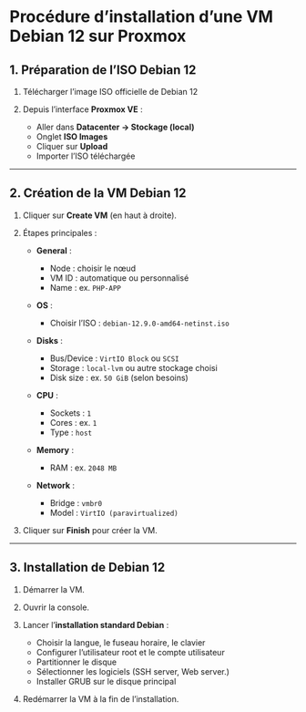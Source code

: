 # Procédure d’installation d’une VM Debian 12 sur Proxmox

## 1. Préparation de l’ISO Debian 12

1. Télécharger l’image ISO officielle de Debian 12

2. Depuis l’interface **Proxmox VE** :
   - Aller dans **Datacenter → Stockage (local)**  
   - Onglet **ISO Images**  
   - Cliquer sur **Upload**  
   - Importer l’ISO téléchargée  

---

## 2. Création de la VM Debian 12

1. Cliquer sur **Create VM** (en haut à droite).  
2. Étapes principales :
   - **General** :  
     - Node : choisir le nœud  
     - VM ID : automatique ou personnalisé  
     - Name : ex. `PHP-APP`  

   - **OS** :  
     - Choisir l’ISO : `debian-12.9.0-amd64-netinst.iso`   

   - **Disks** :  
     - Bus/Device : `VirtIO Block` ou `SCSI`  
     - Storage : `local-lvm` ou autre stockage choisi  
     - Disk size : ex. `50 GiB` (selon besoins)   

   - **CPU** :  
     - Sockets : `1`  
     - Cores : ex. `1`  
     - Type : `host`  

   - **Memory** :  
     - RAM : ex. `2048 MB` 

   - **Network** :  
     - Bridge : `vmbr0`  
     - Model : `VirtIO (paravirtualized)`  

3. Cliquer sur **Finish** pour créer la VM.  

---

## 3. Installation de Debian 12

1. Démarrer la VM.  
2. Ouvrir la console.  
3. Lancer l’**installation standard Debian** :  
   - Choisir la langue, le fuseau horaire, le clavier  
   - Configurer l’utilisateur root et le compte utilisateur  
   - Partitionner le disque
   - Sélectionner les logiciels (SSH server, Web server.)  
   - Installer GRUB sur le disque principal  

4. Redémarrer la VM à la fin de l’installation.  

